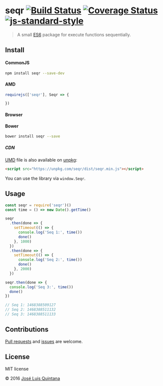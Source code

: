 # seqr [![Build Status](https://travis-ci.org/joseluisq/seqr.svg?branch=master)](https://travis-ci.org/joseluisq/seqr) [![Coverage Status](https://coveralls.io/repos/github/joseluisq/seqr/badge.svg?branch=master&v1)](https://coveralls.io/github/joseluisq/seqr?branch=master) [![js-standard-style](https://img.shields.io/badge/code%20style-standard-brightgreen.svg)](http://standardjs.com/)

> A small [ES6](https://babeljs.io/docs/learn-es2015/) package for execute functions sequentially.

## Install

#### CommonJS

```sh
npm install seqr --save-dev
```

#### AMD

```js
requirejs(['seqr'], Seqr => {

})
```

#### Browser

#### Bower
```sh
bower install seqr --save
```

##### CDN
[UMD](https://github.com/umdjs/umd/) file is also available on [unpkg](https://unpkg.com):

```html
<script src="https://unpkg.com/seqr/dist/seqr.min.js"></script>
```

You can use the library via `window.Seqr`.

## Usage

```js
const seqr = require('seqr')()
const time = () => new Date().getTime()

seqr
  .then(done => {
    setTimeout(() => {
      console.log('Seq 1:', time())
      done()
    }, 1000)
  })
  .then(done => {
    setTimeout(() => {
      console.log('Seq 2:', time())
      done()
    }, 2000)
  })

seqr.then(done => {
  console.log('Seq 3:', time())
  done()
})

// Seq 1: 1468388509127
// Seq 2: 1468388511132
// Seq 3: 1468388511133
```

## Contributions
[Pull requests](https://github.com/joseluisq/seqr/pulls) and [issues](https://github.com/joseluisq/seqr/issues) are welcome.

## License
MIT license

© 2016 [José Luis Quintana](http://git.io/joseluisq)
